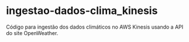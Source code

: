 # ingestao-dados-clima_kinesis
Código para ingestão dos dados climáticos no AWS Kinesis usando a API do site OpenWeather.

